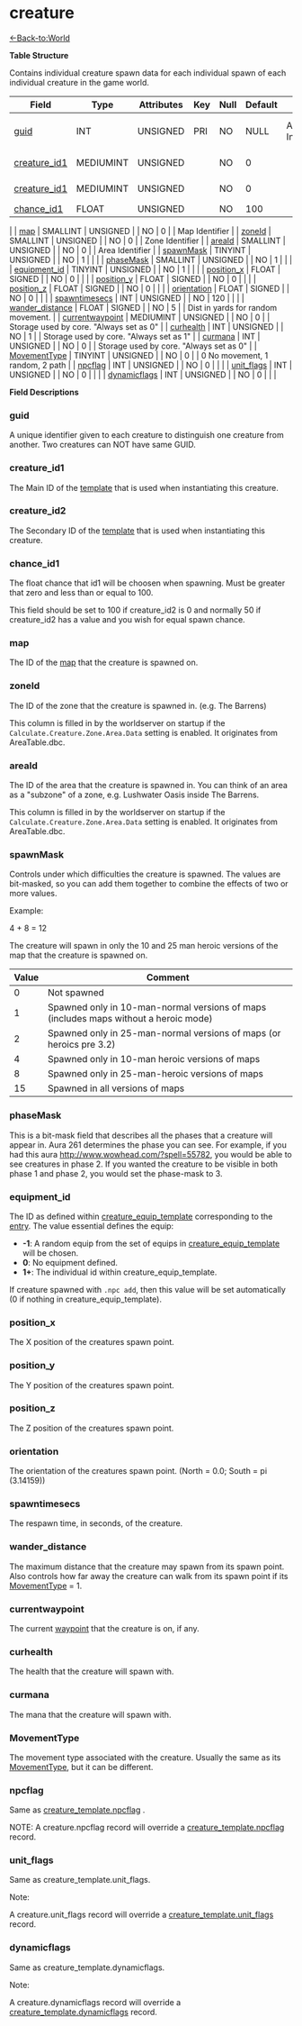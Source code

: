 # creature

[<-Back-to:World](database-world.md)

**Table Structure**

Contains individual creature spawn data for each individual spawn of each individual creature in the game world.

| Field                 | Type         | Attributes | Key | Null | Default | Extra          | Comment                                                                               |
|-----------------------|--------------|------------|-----|------|---------|----------------|---------------------------------------------------------------------------------------|
| [guid][1]             | INT          | UNSIGNED   | PRI | NO   | NULL    | Auto Increment | Global Unique Identifier                                                              |
| [creature_id1][2]     | MEDIUMINT    | UNSIGNED   |     | NO   | 0       |                | Creature Identifier                                                                   |
| [creature_id1][3]     | MEDIUMINT    | UNSIGNED   |     | NO   | 0       |                | Creature Identifier                                                                   |
| [chance_id1][4]       | FLOAT        | UNSIGNED   |     | NO   | 100     |                |
  |
| [map][5]              | SMALLINT     | UNSIGNED   |     | NO   | 0       |                | Map Identifier                                                                       |
| [zoneId][6]           | SMALLINT     | UNSIGNED   |     | NO   | 0       |                | Zone Identifier                                                                       |
| [areaId][7]           | SMALLINT     | UNSIGNED   |     | NO   | 0       |                | Area Identifier                                                                       |
| [spawnMask][8]        | TINYINT      | UNSIGNED   |     | NO   | 1       |                |                                                                                       |
| [phaseMask][9]        | SMALLINT     | UNSIGNED   |     | NO   | 1       |                |                                                                                       |
| [equipment_id][10]     | TINYINT      | UNSIGNED   |     | NO   | 1       |                |                                                                                     |
| [position_x][11]      | FLOAT        | SIGNED     |     | NO   | 0       |                |                                                                                       |
| [position_y][12]      | FLOAT        | SIGNED     |     | NO   | 0       |                |                                                                                       |
| [position_z][13]      | FLOAT        | SIGNED     |     | NO   | 0       |                |                                                                                       |
| [orientation][14]     | FLOAT        | SIGNED     |     | NO   | 0       |                |                                                                                       |
| [spawntimesecs][15]   | INT          | UNSIGNED   |     | NO   | 120     |                |                                                                                       |
| [wander_distance][16] | FLOAT        | SIGNED     |     | NO   | 5       |                | Dist in yards for random movement.                                                    |
| [currentwaypoint][17] | MEDIUMINT    | UNSIGNED   |     | NO   | 0       |                | Storage used by core. "Always set as 0"                                               |
| [curhealth][18]       | INT          | UNSIGNED   |     | NO   | 1       |                | Storage used by core. "Always set as 1"                                               |
| [curmana][19]         | INT          | UNSIGNED   |     | NO   | 0       |                | Storage used by core. "Always set as 0"                                               |
| [MovementType][20]    | TINYINT      | UNSIGNED   |     | NO   | 0       |                | 0 No movement, 1 random, 2 path                                                       |
| [npcflag][21]         | INT          | UNSIGNED   |     | NO   | 0       |                |                                                                                       |
| [unit_flags][22]      | INT          | UNSIGNED   |     | NO   | 0       |                |                                                                                       |
| [dynamicflags][23]    | INT          | UNSIGNED   |     | NO   | 0       |                |                                                                                       |

[1]: #guid
[2]: #creature_id1
[3]: #creature_id2
[4]: #chance_id1
[5]: #map
[6]: #zoneId
[7]: #areaId
[8]: #spawnmask
[9]: #phasemask
[10]: #equipment_id
[11]: #position_x
[12]: #position_y
[13]: #position_z
[14]: #orientation
[15]: #spawntimesecs
[16]: #wander_distance
[17]: #currentwaypoint
[18]: #curhealth
[19]: #curmana
[20]: #movementtype
[21]: #npcflag
[22]: #unit_flags
[23]: #dynamicflags

**Field Descriptions**

### guid

A unique identifier given to each creature to distinguish one creature from another. Two creatures can NOT have same GUID.

### creature_id1

The Main ID of the [template](creature_template#creature_template-entry) that is used when instantiating this creature.

### creature_id2

The Secondary ID of the [template](creature_template#creature_template-entry) that is used when instantiating this creature.

### chance_id1

The float chance that id1 will be choosen when spawning. Must be greater that zero and less than or equal to 100.

This field should be set to 100 if creature_id2 is 0 and normally 50 if creature_id2 has a value and you wish for equal spawn chance. 

### map

The ID of the [map](Map) that the creature is spawned on.

### zoneId

The ID of the zone that the creature is spawned in. (e.g. The Barrens)

This column is filled in by the worldserver on startup if the `Calculate.Creature.Zone.Area.Data` setting is enabled. It originates from AreaTable.dbc.

### areaId

The ID of the area that the creature is spawned in. You can think of an area as a "subzone" of a zone, e.g. Lushwater Oasis inside The Barrens. 

This column is filled in by the worldserver on startup if the `Calculate.Creature.Zone.Area.Data` setting is enabled. It originates from AreaTable.dbc.

### spawnMask

Controls under which difficulties the creature is spawned. The values are bit-masked, so you can add them together to combine the effects of two or more values.

Example:

4 + 8 = 12

The creature will spawn in only the 10 and 25 man heroic versions of the map that the creature is spawned on.

| Value | Comment                                                                              |
|-------|--------------------------------------------------------------------------------------|
| 0     | Not spawned                                                                          |
| 1     | Spawned only in 10-man-normal versions of maps (includes maps without a heroic mode) |
| 2     | Spawned only in 25-man-normal versions of maps (or heroics pre 3.2)                  |
| 4     | Spawned only in 10-man heroic versions of maps                                       |
| 8     | Spawned only in 25-man-heroic versions of maps                                       |
| 15    | Spawned in all versions of maps                                                      |

### phaseMask

This is a bit-mask field that describes all the phases that a creature will appear in. Aura 261 determines the phase you can see. For example, if you had this aura <http://www.wowhead.com/?spell=55782>, you would be able to see creatures in phase 2. If you wanted the creature to be visible in both phase 1 and phase 2, you would set the phase-mask to 3.

### equipment\_id

The ID as defined within [creature\_equip\_template](creature_equip_template) corresponding to the [entry](creature_template). The value essential defines the equip:

-   **-1**: A random equip from the set of equips in [creature\_equip\_template](creature_equip_template) will be chosen.
-   **0**: No equipment defined.
-   **1+**: The individual id within creature\_equip\_template.

If creature spawned with `.npc add`, then this value will be set automatically (0 if nothing in creature_equip_template).

### position\_x

The X position of the creatures spawn point.

### position\_y

The Y position of the creatures spawn point.

### position\_z

The Z position of the creatures spawn point.

### orientation

The orientation of the creatures spawn point. (North = 0.0; South = pi (3.14159))

### spawntimesecs

The respawn time, in seconds, of the creature.

### wander_distance

The maximum distance that the creature may spawn from its spawn point. Also controls how far away the creature can walk from its spawn point if its [MovementType](#creature-MovementType) = 1.

### currentwaypoint

The current [waypoint](waypoint_data#waypoint_data-point) that the creature is on, if any.

### curhealth

The health that the creature will spawn with.

### curmana

The mana that the creature will spawn with.

### MovementType

The movement type associated with the creature. Usually the same as its [MovementType](creature_template#creature_template-MovementType), but it can be different.

### npcflag

Same as [creature\_template.npcflag](creature_template#creature_template-npcflag) .

NOTE: A creature.npcflag record will override a [creature\_template.npcflag](creature_template#creature_template-npcflag) record.

### unit\_flags

Same as creature\_template.unit\_flags.

Note:

A creature.unit\_flags record will override a [creature\_template.unit\_flags](creature_template#creature_template-unit_flags) record.

### dynamicflags

Same as creature\_template.dynamicflags.

Note:

A creature.dynamicflags record will override a [creature\_template.dynamicflags](creature_template#creature_template-dynamicflags) record.
